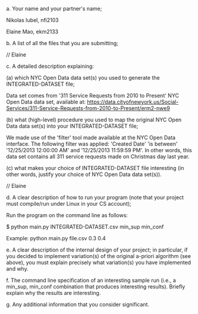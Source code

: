 a. Your name and your partner's name;

Nikolas Iubel, nfi2103

Elaine Mao, ekm2133

b. A list of all the files that you are submitting;

// Elaine

c. A detailed description explaining: 

(a) which NYC Open Data data set(s) you used to generate the INTEGRATED-DATASET file; 

Data set comes from '311 Service Requests from 2010 to Present' NYC Open Data data set, available at: https://data.cityofnewyork.us/Social-Services/311-Service-Requests-from-2010-to-Present/erm2-nwe9


(b) what (high-level) procedure you used to map the original NYC Open Data data set(s) into your INTEGRATED-DATASET file;

We made use of the 'filter' tool made available at the NYC Open Data interface. The following filter was applied: 'Created Date' 'is between' '12/25/2013 12:00:00 AM' and '12/25/2013 11:59:59 PM'. In other words, this data set contains all 311 service requests made on Christmas day last year.

(c) what makes your choice of INTEGRATED-DATASET file interesting (in other words, justify your choice of NYC Open Data data set(s)). 

// Elaine 

d. A clear description of how to run your program (note that your project must compile/run under Linux in your CS account);

Run the program on the command line as follows: 

$ python main.py INTEGRATED-DATASET.csv min_sup min_conf

Example:
python main.py file.csv 0.3 0.4

e. A clear description of the internal design of your project; in particular, if you decided to implement variation(s) of the original a-priori algorithm (see above), you must explain precisely what variation(s) you have implemented and why.

f. The command line specification of an interesting sample run (i.e., a min_sup, min_conf combination that produces interesting results). Briefly explain why the results are interesting.

g. Any additional information that you consider significant.

